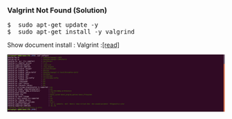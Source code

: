 ### Valgrint Not Found (Solution)

<pre>
$  sudo apt-get update -y 
$  sudo apt-get install -y valgrind
</pre>

Show document install : Valgrint :[[read]](https://github.com/syaifulahdan/Mini-NDN-Work/blob/main/Assignment%202:NDNrg-Topology/NDNrg-Image-Node1/NFD-ErrorSolution-Notfound-valgrint-Node-1.txt)

![alt img](https://github.com/syaifulahdan/Mini-NDN-Work/blob/main/Assignment%202:NDNrg-Topology/NDNrg-Image-Node1/NFD-Image-Node1/waf-configure-success.png)
